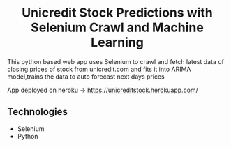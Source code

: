
<h1 align="center">Unicredit Stock Predictions with Selenium Crawl and Machine Learning </h1>
<p> This python based web app uses Selenium to crawl and fetch latest data of closing prices of stock from unicredit.com and fits it into ARIMA model,trains the data to auto forecast next days prices
<br>
  
App deployed on heroku -> https://unicreditstock.herokuapp.com/


<h2> Technologies </h2>

- Selenium
- Python
